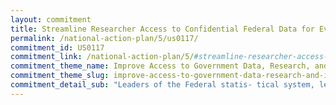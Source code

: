 ```yaml
---
layout: commitment
title: Streamline Researcher Access to Confidential Federal Data for Evidence Building
permalink: /national-action-plan/5/us0117/
commitment_id: US0117
commitment_link: /national-action-plan/5/#streamline-researcher-access-to-confidential-federal-data-for-evidence-building
commitment_theme_name: Improve Access to Government Data, Research, and Information
commitment_theme_slug: improve-access-to-government-data-research-and-information
commitment_detail_sub: "Leaders of the Federal statis- tical system, led by the Chief Statistician of the United States, recently launched a Standard Application Process… This significant achievement is a launching pad for additional seamless support for greater evidence building"
---
```



